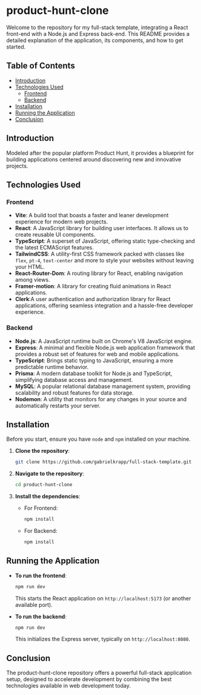 # product-hunt-clone

Welcome to the repository for my full-stack template, integrating a React front-end with a Node.js and Express back-end. This README provides a detailed explanation of the application, its components, and how to get started.

## Table of Contents

- [Introduction](#introduction)
- [Technologies Used](#technologies-used)
  - [Frontend](#frontend)
  - [Backend](#backend)
- [Installation](#installation)
- [Running the Application](#running-the-application)
- [Conclusion](#conclusion)

## Introduction

Modeled after the popular platform Product Hunt, it provides a blueprint for building applications centered around discovering new and innovative projects.

## Technologies Used

### Frontend

- **Vite**: A build tool that boasts a faster and leaner development experience for modern web projects.
- **React**: A JavaScript library for building user interfaces. It allows us to create reusable UI components.
- **TypeScript**: A superset of JavaScript, offering static type-checking and the latest ECMAScript features.
- **TailwindCSS**: A utility-first CSS framework packed with classes like `flex`, `pt-4`, `text-center` and more to style your websites without leaving your HTML.
- **React-Router-Dom**: A routing library for React, enabling navigation among views.
- **Framer-motion**:  A library for creating fluid animations in React applications.
- **Clerk**:A user authentication and authorization library for React applications, offering seamless integration and a hassle-free developer experience.

### Backend

- **Node.js**: A JavaScript runtime built on Chrome's V8 JavaScript engine.
- **Express**: A minimal and flexible Node.js web application framework that provides a robust set of features for web and mobile applications.
- **TypeScript**: Brings static typing to JavaScript, ensuring a more predictable runtime behavior.
- **Prisma**: A modern database toolkit for Node.js and TypeScript, simplifying database access and management.
- **MySQL**: A popular relational database management system, providing scalability and robust features for data storage.
- **Nodemon**: A utility that monitors for any changes in your source and automatically restarts your server.

## Installation

Before you start, ensure you have `node` and `npm` installed on your machine. 

1. **Clone the repository**:
   
   ```bash
   git clone https://github.com/gabrielkrapp/full-stack-template.git
   ```

2. **Navigate to the repository**:

   ```bash
   cd product-hunt-clone
   ```

3. **Install the dependencies**:

   - For Frontend:
   
     ```bash
     npm install
     ```

   - For Backend:

     ```bash
     npm install
     ```

## Running the Application

- **To run the frontend**:

  ```bash
  npm run dev
  ```

  This starts the React application on `http://localhost:5173` (or another available port).

- **To run the backend**:

  ```bash
  npm run dev
  ```

  This initializes the Express server, typically on `http://localhost:8080`.



## Conclusion

The product-hunt-clone repository offers a powerful full-stack application setup, designed to accelerate development by combining the best technologies available in web development today. 
